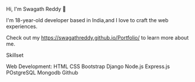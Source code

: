 Hi, I'm Swagath Reddy 👋

<!--
**swagathreddy/swagathreddy** is a ✨ _special_ ✨ repository because its `README.md` (this file) appears on your GitHub profile.
I
Here are some ideas to get you started:

- 🔭 I’m currently working on ...
- 🌱 I’m currently learning ...
- 👯 I’m looking to collaborate on ...
- 🤔 I’m looking for help with ...
- 💬 Ask me about ...
- 📫 How to reach me: ...
- 😄 Pronouns: ...
- ⚡ Fun fact: ...
-->
I'm 18-year-old developer based in India,and I love to craft the web experiences.

Check out my https://swagathreddy.github.io/Portfolio/ to learn more about me.

Skillset

Web Development: HTML  CSS  Bootstrap  Django  Node.js  Express.js  POstgreSQL  Mongodb  Github  


